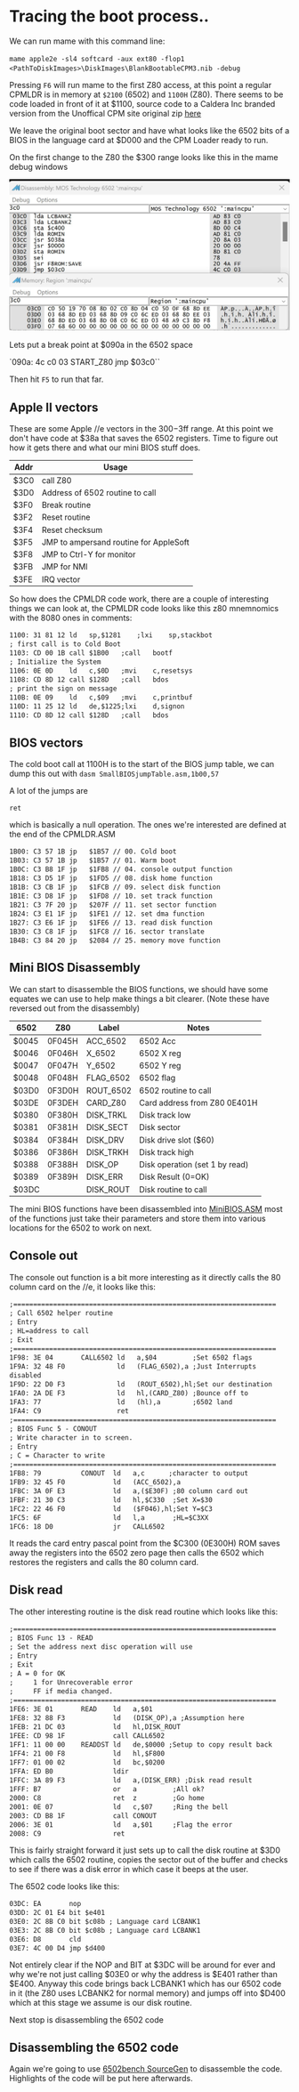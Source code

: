 # Tracing the boot process..

We can run mame with this command line:

`mame apple2e -sl4 softcard -aux ext80 -flop1 <PathToDiskImages>\DiskImages\BlankBootableCPM3.nib -debug`

Pressing `F6` will run mame to the first Z80 access, at this point a regular CPMLDR is in memory at `$2100` (6502) and `1100H` (Z80). There seems to be code loaded in front of it at $1100, source code to a Caldera Inc branded version from the Unoffical CPM site original zip [here](http://www.cpm.z80.de/download/cpm3_src.zip)

We leave the original boot sector and have what looks like the 6502 bits of a BIOS in the language card at $D000 and the CPM Loader ready to run.

On the first change to the Z80 the $300 range looks like this in the mame debug windows

![6502 code](../images/300VectorsFirstTime.jpg)

Lets put a break point at $090a in the 6502 space

`090a: 4c c0 03     START_Z80       jmp     $03c0``
 
 Then hit `F5` to run that far.

## Apple II vectors

These are some Apple //e vectors in the $300-$3ff range. At this point we don't have code at $38a that
saves the 6502 registers. Time to figure out how it gets there and what our mini BIOS stuff does.

| Addr | Usage |
|------|-------|
| $3C0 | call Z80 |
| $3D0 | Address of 6502 routine to call |
| $3F0 | Break routine |
| $3F2 | Reset routine |
| $3F4 | Reset checksum |
| $3F5 | JMP to ampersand routine for AppleSoft |
| $3F8 | JMP to Ctrl-Y for monitor |
| $3FB | JMP for NMI |
| $3FE | IRQ vector |

So how does the CPMLDR code work, there are a couple of interesting things we can look at, the CPMLDR code looks like this z80 mnemnomics with the 8080 ones in comments:
```
1100: 31 81 12 ld   sp,$1281    ;lxi	sp,stackbot
; first call is to Cold Boot
1103: CD 00 1B call $1B00   ;call	bootf
; Initialize the System
1106: 0E 0D    ld   c,$0D   ;mvi	c,resetsys
1108: CD 8D 12 call $128D   ;call	bdos
; print the sign on message
110B: 0E 09    ld   c,$09   ;mvi	c,printbuf
110D: 11 25 12 ld   de,$1225;lxi	d,signon
1110: CD 8D 12 call $128D   ;call	bdos
```

## BIOS vectors

The cold boot call at 1100H is to the start of the BIOS jump table, we can dump this out with `dasm SmallBIOSjumpTable.asm,1b00,57`

A lot of the jumps are 
```ld a,$00
ret
```
which is basically a null operation. The ones we're interested are defined at the end of the CPMLDR.ASM

```
1B00: C3 57 1B jp   $1B57 // 00. Cold boot
1B03: C3 57 1B jp   $1B57 // 01. Warm boot
1B0C: C3 B8 1F jp   $1FB8 // 04. console output function
1B18: C3 D5 1F jp   $1FD5 // 08. disk home function
1B1B: C3 CB 1F jp   $1FCB // 09. select disk function
1B1E: C3 D8 1F jp   $1FD8 // 10. set track function
1B21: C3 7F 20 jp   $207F // 11. set sector function
1B24: C3 E1 1F jp   $1FE1 // 12. set dma function
1B27: C3 E6 1F jp   $1FE6 // 13. read disk function
1B30: C3 C8 1F jp   $1FC8 // 16. sector translate
1B4B: C3 84 20 jp   $2084 // 25. memory move function
```

## Mini BIOS Disassembly

We can start to disassemble the BIOS functions, we should have some equates we can use
to help make things a bit clearer. (Note these have reversed out from the disassembly)

| 6502  | Z80    |Label      | Notes|
|-------|--------|-----------|------|
| $0045 | 0F045H | ACC_6502  | 6502 Acc |
| $0046 | 0F046H | X_6502    | 6502 X reg |
| $0047 | 0F047H | Y_6502    | 6502 Y reg |
| $0048 | 0F048H | FLAG_6502 | 6502 flag |
| $03D0 | 0F3D0H | ROUT_6502 | 6502 routine to call |
| $03DE | 0F3DEH | CARD_Z80  | Card address from Z80 0E401H|
| $0380 | 0F380H | DISK_TRKL | Disk track low |
| $0381 | 0F381H | DISK_SECT | Disk sector |
| $0384 | 0F384H | DISK_DRV  | Disk drive slot ($60) |
| $0386 | 0F386H | DISK_TRKH | Disk track high |
| $0388 | 0F388H | DISK_OP   | Disk operation (set 1 by read) |
| $0389 | 0F389H | DISK_ERR  | Disk Result (0=OK) |
| $03DC |        | DISK_ROUT | Disk routine to call |

The mini BIOS functions have been disassembled into [MiniBIOS.ASM](MiniBIOS.ASM) most of the functions just take their parameters and store them into various locations for the 6502 to work on next.

## Console out

The console out function is a bit more interesting as it directly calls the 80 column card on the //e, it looks like this:

```
;==================================================================
; Call 6502 helper routine
; Entry
; HL=address to call
; Exit
;==================================================================
1F98: 3E 04       CALL6502 ld   a,$04         ;Set 6502 flags
1F9A: 32 48 F0             ld   (FLAG_6502),a ;Just Interrupts disabled
1F9D: 22 D0 F3             ld   (ROUT_6502),hl;Set our destination
1FA0: 2A DE F3             ld   hl,(CARD_Z80) ;Bounce off to 
1FA3: 77                   ld   (hl),a        ;6502 land
1FA4: C9                   ret
;==================================================================
; BIOS Func 5 - CONOUT
; Write character in to screen.
; Entry
; C = Character to write
;==================================================================
1FB8: 79          CONOUT  ld   a,c      ;character to output
1FB9: 32 45 F0            ld   (ACC_6502),a
1FBC: 3A 0F E3            ld   a,($E30F) ;80 column card out
1FBF: 21 30 C3            ld   hl,$C330  ;Set X=$30
1FC2: 22 46 F0            ld   ($F046),hl;Set Y=$C3
1FC5: 6F                  ld   l,a       ;HL=$C3XX
1FC6: 18 D0               jr   CALL6502
```

It reads the card entry pascal point from the $C300 (0E300H) ROM saves away the registers into the 6502 zero page then calls the 6502 which restores the registers and calls the 80 column card.

## Disk read

The other interesting routine is the disk read routine which looks like this:
```
;==================================================================
; BIOS Func 13 - READ
; Set the address next disc operation will use
; Entry
; Exit
; A = 0 for OK
;     1 for Unrecoverable error
;     FF if media changed.
;==================================================================
1FE6: 3E 01       READ    ld   a,$01
1FE8: 32 88 F3            ld   (DISK_OP),a ;Assumption here
1FEB: 21 DC 03            ld   hl,DISK_ROUT
1FEE: CD 98 1F            call CALL6502
1FF1: 11 00 00    READDST ld   de,$0000 ;Setup to copy result back
1FF4: 21 00 F8            ld   hl,$F800
1FF7: 01 00 02            ld   bc,$0200
1FFA: ED B0               ldir
1FFC: 3A 89 F3            ld   a,(DISK_ERR) ;Disk read result
1FFF: B7                  or   a         ;All ok?
2000: C8                  ret  z         ;Go home
2001: 0E 07               ld   c,$07     ;Ring the bell   
2003: CD B8 1F            call CONOUT
2006: 3E 01               ld   a,$01     ;Flag the error
2008: C9                  ret
```

This is fairly straight forward it just sets up to call the disk routine at $3D0
which calls the 6502 routine, copies the sector out of the buffer and checks to 
see if there was a disk error in which case it beeps at the user.

The 6502 code looks like this:
```
03DC: EA       nop
03DD: 2C 01 E4 bit $e401
03E0: 2C 8B C0 bit $c08b ; Language card LCBANK1
03E3: 2C 8B C0 bit $c08b ; Language card LCBANK1
03E6: D8       cld
03E7: 4C 00 D4 jmp $d400
```

Not entirely clear if the NOP and BIT at $3DC will be around for ever and why we're not just calling $03E0 or why the address is $E401 rather than $E400.
Anyway this code brings back LCBANK1 which has our 6502 code in it (the Z80 uses LCBANK2 for normal memory) and jumps off into $D400 which at this stage we assume is our disk routine.

Next stop is disassembling the 6502 code

## Disassembling the 6502 code

Again we're going to use [6502bench SourceGen](https://6502bench.com/) to disassemble the code. Highlights of the code will be put here afterwards.

